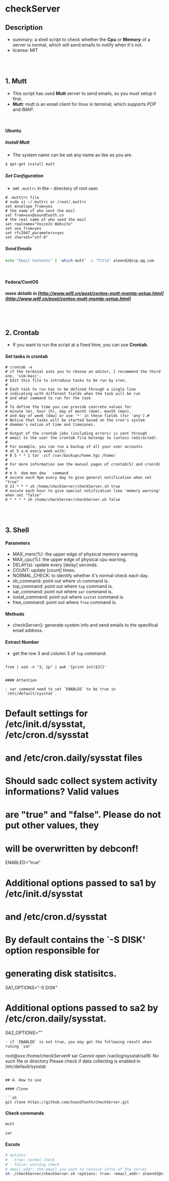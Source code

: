 # checkServer

## Description
- summary: a shell script to check whether the **Cpu** or **Memory** of a server is normal, which will send emails to notify when it's not.
- license: MIT

<br />
<br />

## 1. Mutt

- This script has used **Mutt** server to send emails, so you must setup it first.
- **Mutt**: mutt is an email client for linux in terminal, which supports *POP* and *IMAP*.

<br />

#### Ubuntu

##### Install Mutt

- The system name can be set any name as like as you are.

```bash
$ apt-get install mutt
```

##### Set Configuration

- set `.muttrc` in the `~` directory of root user.

```
# .mutttrc file
# sudo vi ~/.muttrc or /root/.muttrc
set envelope_from=yes
# the name of who sent the mail
set from=xxx@soundtooth.cn
# the real name of who send the mail
set realname="VoiceIn Website"
set use_from=yes
set rfc2047_parameters=yes
set charset="utf-8"
```

##### Send Emails
	
```bash
echo "Email Contents" | `which mutt` -s "Title" aleen42@vip.qq.com
```

<br />

#### Fedora/CentOS

##### more details in [http://www.wilf.cn/post/centos-mutt-msmtp-setup.html](http://www.wilf.cn/post/centos-mutt-msmtp-setup.html)

<br />
<br />

## 2. Crontab

- If you want to run the script at a fixed time, you can use **Crontab**.

#### Set tasks in crontab

```
# crontab -e
# if the terminal asks you to choose an editor, I recommend the third one, 'vim-baic'.
# Edit this file to introduce tasks to be run by cron.
# 
# Each task to run has to be defined through a single line
# indicating with different fields when the task will be run
# and what command to run for the task
# 
# To define the time you can provide concrete values for
# minute (m), hour (h), day of month (dom), month (mon),
# and day of week (dow) or use '*' in these fields (for 'any').# 
# Notice that tasks will be started based on the cron's system
# daemon's notion of time and timezones.
# 
# Output of the crontab jobs (including errors) is sent through
# email to the user the crontab file belongs to (unless redirected).
# 
# For example, you can run a backup of all your user accounts
# at 5 a.m every week with:
# 0 5 * * 1 tar -zcf /var/backups/home.tgz /home/
# 
# For more information see the manual pages of crontab(5) and cron(8)
# 
# m h  dom mon dow   command
# excute each 9pm every day to give general notification when set "true"
0 21 * * * sh /home/checkServer/checkServer.sh true
# excute each hour to give special notification like 'memory warning' when set "false"
0 * * * * sh /home/checkServer/checkServer.sh false
```

<br />
<br />

## 3. Shell

#### Parameters

- MAX_mem(%): the upper edge of physical memory warning.
- MAX_cpu(%): the upper edge of physical cpu warning.
- DELAY(s): update every [delay] seconds.
- COUNT: update [count] times.
- NORMAL_CHECK: to identify whether it's normal check each day.
- sh_command: point out where `sh` command is.
- top_command: point out where `top` command is.
- sar_command: point out where `sar` command is.
- iostat_command: point out where `iostat` command is.
- free_command: point out where `free` command is.

#### Methods

- checkServer(): generate system info and send emails to the specifical email address.

#### Extract Number

- get the row 3 and column 3 of `top` command:

	```bash
`free | sed -n "3, 1p" | awk '{print int($3)}'`
```

#### Attention

- sar command need to set `ENABLED` to be true in `/etc/default/sysstat`.

```
#
# Default settings for /etc/init.d/sysstat, /etc/cron.d/sysstat
# and /etc/cron.daily/sysstat files
#

# Should sadc collect system activity informations? Valid values
# are "true" and "false". Please do not put other values, they
# will be overwritten by debconf!
ENABLED="true"

# Additional options passed to sa1 by /etc/init.d/sysstat
# and /etc/cron.d/sysstat
# By default contains the `-S DISK' option responsible for
# generating disk statisitcs.
SA1_OPTIONS="-S DISK"

# Additional options passed to sa2 by /etc/cron.daily/sysstat.
SA2_OPTIONS=""
```
- if `ENABLED` is not true, you may get the following result when runing `sar`

```
root@xxx:/home/checkServer# sar
Cannot open /var/log/sysstat/sa16: No such file or directory
Please check if data collecting is enabled in /etc/default/sysstat
```

## 4. How to use

#### Clone

```sh
git clone https://github.com/SoundTooth/checkServer.git
```

#### Check commands

```sh
mutt
```

```sh
sar
```

#### Excute

```sh
# options:
#	true: normal check
#	false: warning check
# email_addr: the email you want to receive infos of the server
sh ./checkServer/checkServer.sh <options: true> <email_addr: aleen42@vip.qq.com>
```

